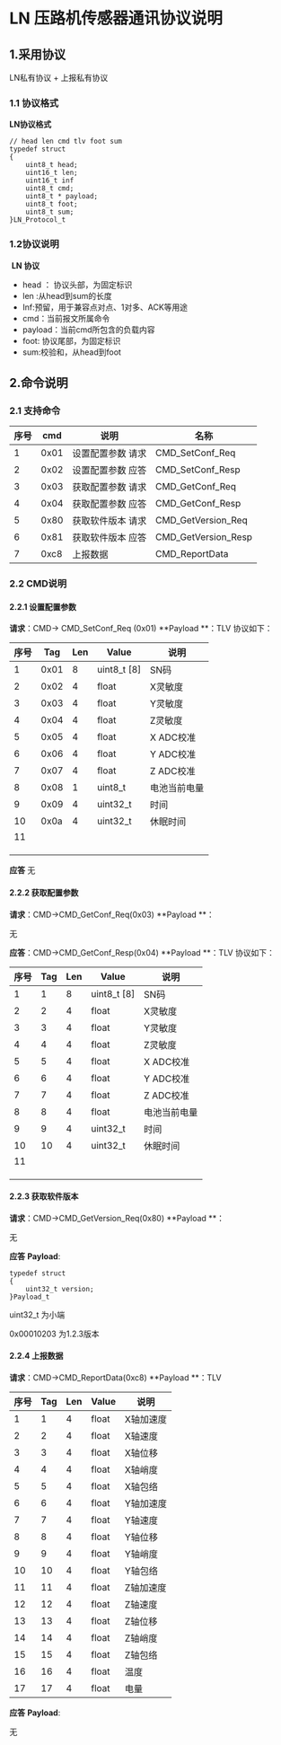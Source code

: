 # LN 压路机传感器通讯协议说明
## 1.采用协议
LN私有协议 + 上报私有协议 
###  1.1 协议格式
**LN协议格式**
```
// head len cmd tlv foot sum
typedef struct
{
    uint8_t head;
    uint16_t len;
    uint16_t inf
    uint8_t cmd;
    uint8_t * payload;
    uint8_t foot;
    uint8_t sum;
}LN_Protocol_t
```


### 1.2协议说明
​	**LN 协议**
* head ： 协议头部，为固定标识
* len :从head到sum的长度
* Inf:预留，用于兼容点对点、1对多、ACK等用途
* cmd：当前报文所属命令
* payload：当前cmd所包含的负载内容
* foot: 协议尾部，为固定标识
* sum:校验和，从head到foot

## 2.命令说明
### 2.1 支持命令
|序号|cmd|说明|名称|
|---|---|---|---|
|1|0x01|设置配置参数 请求|CMD_SetConf_Req|
|2|0x02|设置配置参数 应答|CMD_SetConf_Resp|
|3|0x03|获取配置参数 请求|CMD_GetConf_Req|
|4|0x04|获取配置参数 应答|CMD_GetConf_Resp|
|5|0x80|获取软件版本 请求|CMD_GetVersion_Req|
|6|0x81|获取软件版本 应答|CMD_GetVersion_Resp|
|7|0xc8|上报数据|CMD_ReportData|


### 2.2 CMD说明

#### 2.2.1 设置配置参数
**请求**：CMD-> CMD_SetConf_Req (0x01)
**Payload **：TLV
协议如下：

|序号|Tag|Len|Value|说明|
|---|---|---|---|---|
|1|0x01|8|uint8_t [8]|SN码|
|2|0x02|4|float|X灵敏度|
|3|0x03|4|float|Y灵敏度|
|4|0x04|4|float|Z灵敏度|
|5|0x05|4|float|X ADC校准|
|6|0x06|4|float|Y ADC校准|
|7|0x07|4|float|Z ADC校准|
|8|0x08|1|uint8_t|电池当前电量|
|9|0x09|4|uint32_t|时间|
|10| 0x0a | 4    | uint32_t    | 休眠时间     |
| 11   |      |      |             |              |
||||||
||||||
||||||
**应答**
无

#### 2.2.2 获取配置参数

**请求**：CMD->CMD_GetConf_Req(0x03)
**Payload **：

无

**应答**：CMD->CMD_GetConf_Resp(0x04)
**Payload **：TLV
协议如下：

|序号|Tag|Len|Value|说明|
|---|---|---|---|---|
|1|1|8|uint8_t [8]|SN码|
|2|2|4|float|X灵敏度|
|3|3|4|float|Y灵敏度|
|4|4|4|float|Z灵敏度|
|5|5|4|float|X ADC校准|
|6|6|4|float|Y ADC校准|
|7|7|4|float|Z ADC校准|
|8|8|4|float|电池当前电量|
|9|9|4|uint32_t|时间|
|10| 10 | 4    | uint32_t    | 休眠时间     |
| 11   |      |      |             |              |
||||||
||||||
||||||
#### 2.2.3 获取软件版本
**请求**：CMD->CMD_GetVersion_Req(0x80)
**Payload **：

无

**应答**
**Payload**:

```
typedef struct
{
    uint32_t version;
}Payload_t
```

uint32_t 为小端

0x00010203 为1.2.3版本

#### 2.2.4 上报数据
**请求**：CMD->CMD_ReportData(0xc8)
**Payload **：TLV

|序号|Tag|Len|Value|说明|
|---|---|---|---|---|
|1|1|4|float|X轴加速度|
|2|2|4|float|X轴速度|
|3|3|4|float|X轴位移|
|4|4|4|float|X轴峭度|
|5|5|4|float|X轴包络|
|6|6|4|float|Y轴加速度|
|7|7|4|float|Y轴速度|
|8|8|4|float|Y轴位移|
|9|9|4|float|Y轴峭度|
|10|10|4|float|Y轴包络|
|11|11|4|float|Z轴加速度|
|12|12|4|float|Z轴速度|
|13|13|4|float|Z轴位移|
|14|14|4|float|Z轴峭度|
|15|15|4|float|Z轴包络|
|16|16|4|float|温度|
|17|17|4|float|电量|

**应答**
**Payload**:

无








